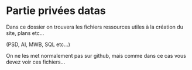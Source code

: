 # Partie privées datas
Dans ce dossier on trouvera les fichiers ressources utiles à la création du site, plans etc...

(PSD, AI, MWB, SQL etc...)

On ne les met normalement pas sur github, mais comme dans ce cas vous devez voir ces fichiers...